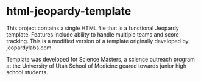 # html-jeopardy-template
This project contains a single HTML file that is a functional Jeopardy template. Features include ability to handle multiple teams and score tracking. This is a modified version of a template originally developed by jeopardylabs.com.

Template was developed for Science Masters, a science outreach program at the University of Utah School of Medicine geared towards junior high school students.
